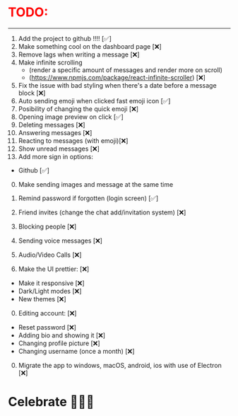 <h1 style="color: #ff0000">TODO:</h1>
<hr>

1. Add the project to github !!!! [✅]
2. Make something cool on the dashboard page [❌]
3. Remove lags when writing a message [❌]
4. Make infinite scrolling
   - (render a specific amount of messages and render more on scroll)
   - (https://www.npmjs.com/package/react-infinite-scroller) [❌]
5. Fix the issue with bad styling when there's a date before a message block [❌]
6. Auto sending emoji when clicked fast emoji icon [✅]
7. Posibility of changing the quick emoji [❌]
8. Opening image preview on click [✅]
9. Deleting messages [❌]
10. Answering messages [❌]
11. Reacting to messages (with emoji)[❌]
12. Show unread messages [❌]
13. Add more sign in options:

- Github [✅]

0. Make sending images and message at the same time

1. Remind password if forgotten (login screen) [✅]
2. Friend invites (change the chat add/invitation system) [❌]
3. Blocking people [❌]
4. Sending voice messages [❌]
5. Audio/Video Calls [❌]

6. Make the UI prettier: [❌]

- Make it responsive [❌]
- Dark/Light modes [❌]
- New themes [❌]

0. Editing account: [❌]

- Reset password [❌]
- Adding bio and showing it [❌]
- Changing profile picture [❌]
- Changing username (once a month) [❌]

0. Migrate the app to windows, macOS, android, ios with use of Electron [❌]

# Celebrate 🥳🥳🥳
